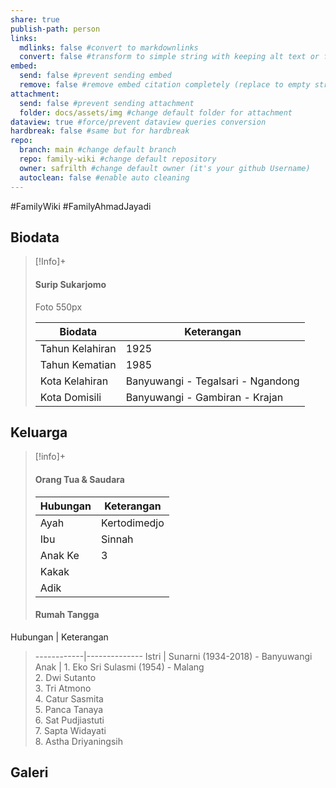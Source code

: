 ```yaml
---
share: true
publish-path: person
links:
  mdlinks: false #convert to markdownlinks 
  convert: false #transform to simple string with keeping alt text or file name/ title (it removes the  or []())
embed:
  send: false #prevent sending embed
  remove: false #remove embed citation completely (replace to empty string the ![[]] or ![]())
attachment: 
  send: false #prevent sending attachment
  folder: docs/assets/img #change default folder for attachment
dataview: true #force/prevent dataview queries conversion
hardbreak: false #same but for hardbreak
repo:
  branch: main #change default branch 
  repo: family-wiki #change default repository
  owner: safrilth #change default owner (it's your github Username)
  autoclean: false #enable auto cleaning
---
```

#FamilyWiki #FamilyAhmadJayadi 
## Biodata

> [!Info]+
> #### Surip Sukarjomo
> Foto 550px
> 
> Biodata | Keterangan
> -----|------
> Tahun Kelahiran | 1925
> Tahun Kematian | 1985
> Kota Kelahiran | Banyuwangi - Tegalsari - Ngandong
> Kota Domisili | Banyuwangi - Gambiran - Krajan


## Keluarga

> [!info]+
> 
> #### Orang Tua & Saudara
> 
> Hubungan | Keterangan
> --------------|-----------
> Ayah | Kertodimedjo
> Ibu | Sinnah
> Anak Ke | 3
> Kakak | 
> Adik | 
> 
> #### Rumah Tangga
 Hubungan | Keterangan 
> ------------|--------------
> Istri | Sunarni (1934-2018) - Banyuwangi
> Anak | 1. Eko Sri Sulasmi (1954) - Malang<br>2. Dwi Sutanto<br>3. Tri Atmono<br>4. Catur Sasmita<br>5. Panca Tanaya<br>6. Sat Pudjiastuti<br>7. Sapta Widayati<br>8. Astha Driyaningsih

## Galeri

